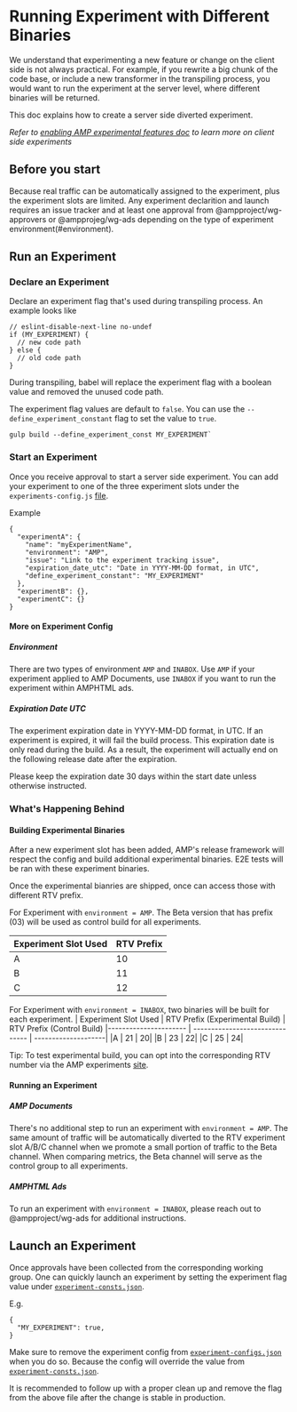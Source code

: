 <!---
Copyright 2020 The AMP HTML Authors. All Rights Reserved.

Licensed under the Apache License, Version 2.0 (the "License");
you may not use this file except in compliance with the License.
You may obtain a copy of the License at

      http://www.apache.org/licenses/LICENSE-2.0

Unless required by applicable law or agreed to in writing, software
distributed under the License is distributed on an "AS-IS" BASIS,
WITHOUT WARRANTIES OR CONDITIONS OF ANY KIND, either express or implied.
See the License for the specific language governing permissions and
limitations under the License.
-->

# Running Experiment with Different Binaries

We understand that experimenting a new feature or change on the client side is not always practical. For example, if you rewrite a big chunk of the code base, or include a new transformer in the transpiling process, you would want to run the experiment at the server level, where different binaries will be returned.

This doc explains how to create a server side diverted experiment.

*Refer to [enabling AMP experimental features doc](https://amp.dev/documentation/guides-and-tutorials/learn/experimental) to learn more on client side experiments*

## Before you start

Because real traffic can be automatically assigned to the experiment, plus the experiment slots are limited. Any experiment declarition and launch requires an issue tracker and at least one approval from @ampproject/wg-approvers or @ampprojeg/wg-ads depending on the type of experiment environment(#environment).

## Run an Experiment

### Declare an Experiment

Declare an experiment flag that's used during transpiling process. An example looks like
```
// eslint-disable-next-line no-undef
if (MY_EXPERIMENT) {
  // new code path
} else {
  // old code path
}
```
During transpiling, babel will replace the experiment flag with a boolean value and removed the unused code path.

The experiment flag values are default to `false`. You can use the `--define_experiment_constant` flag to set the value to `true`.

```
gulp build --define_experiment_const MY_EXPERIMENT`
```

### Start an Experiment

Once you receive approval to start a server side experiment. You can add your experiment to one of the three experiment slots under the `experiments-config.js` [file](https://github.com/ampproject/amphtml/blob/master/build-system/global-configs/experiments-config.json).

Example
```
{
  "experimentA": {
    "name": "myExperimentName",
    "environment": "AMP",
    "issue": "Link to the experiment tracking issue",
    "expiration_date_utc": "Date in YYYY-MM-DD format, in UTC",
    "define_experiment_constant": "MY_EXPERIMENT"
  },
  "experimentB": {},
  "experimentC": {}
}
```

#### More on Experiment Config

##### Environment

There are two types of environment `AMP` and `INABOX`. Use `AMP` if your experiment applied to AMP Documents, use `INABOX` if you want to run the experiment within AMPHTML ads.

##### Expiration Date UTC

The experiment expiration date in YYYY-MM-DD format, in UTC. If an experiment is expired, it will fail the build process. This expiration date is only read during the build. As a result, the experiment will actually end on the following release date after the expiration.

Please keep the expiration date 30 days within the start date unless otherwise instructed.

### What's Happening Behind

#### Building Experimental Binaries

After a new experiment slot has been added, AMP's release framework will respect the config and build additional experimental binaries. E2E tests will be ran with these experiment binaries.

Once the experimental bianries are shipped, once can access those with different RTV prefix.

For Experiment with `environment = AMP`. The Beta version that has prefix (03) will be used as control build for all experiments.

| Experiment Slot Used  | RTV Prefix |
|---------------------- | ---------- |
|A                      | 10         |
|B                      | 11         |
|C                      | 12         |

For Experiment with `environment = INABOX`, two binaries will be built for each experiment.
| Experiment Slot Used  | RTV Prefix (Experimental Build) | RTV Prefix (Control Build)
|---------------------- | ------------------------------- | --------------------|
|A                      | 21         | 20|
|B                      | 23         | 22|
|C                      | 25         | 24|

Tip: To test experimental build, you can opt into the corresponding RTV number via the AMP experiments [site](https://cdn.ampproject.org/experiments.html).

#### Running an Experiment

##### AMP Documents

There's no additional step to run an experiment with `environment = AMP`. The same amount of traffic will be automatically diverted to the RTV experiment slot A/B/C channel when we promote a small portion of traffic to the Beta channel. When comparing metrics, the Beta channel will serve as the control group to all experiments.

##### AMPHTML Ads

To run an experiment with `environment = INABOX`, please reach out to @ampproject/wg-ads for additional instructions.

## Launch an Experiment

Once approvals have been collected from the corresponding working group. One can quickly launch an experiment by setting the experiment flag value under
[`experiment-consts.json`](https://github.com/ampproject/amphtml/blob/master/build-system/global-configs/experiments-const.json).

E.g.
```
{
  "MY_EXPERIMENT": true,
}
```

Make sure to remove the experiment config from [`experiment-configs.json`](https://github.com/ampproject/amphtml/blob/master/build-system/global-configs/experiments-config.json) when you do so. Because the config will override the value from [`experiment-consts.json`](https://github.com/ampproject/amphtml/blob/master/build-system/global-configs/experiments-const.json).

It is recommended to follow up with a proper clean up and remove the flag from the above file after the change is stable in production.

